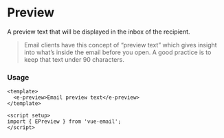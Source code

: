 # Preview
A preview text that will be displayed in the inbox of the recipient.

> Email clients have this concept of “preview text” which gives insight into what’s inside the email before you open. A good practice is to keep that text under 90 characters. 


### Usage

```vue
<template>
  <e-preview>Email preview text</e-preview>
</template>

<script setup>
import { EPreview } from 'vue-email';
</script>
```
